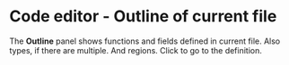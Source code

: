 # Code editor - Outline of current file

The **Outline** panel shows functions and fields defined in current file. Also types, if there are multiple. And regions. Click to go to the definition.